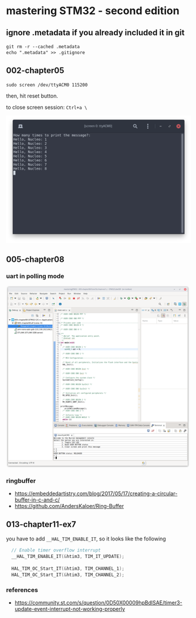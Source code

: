 # mastering STM32 - second edition

## ignore .metadata if you already included it in git

```shell
git rm -r --cached .metadata
echo ".metadata" >> .gitignore
```

## 002-chapter05

```shell
sudo screen /dev/ttyACM0 115200
```

then, hit reset button.

to close screen session: `Ctrl+a \`

![uart](../images/Screenshot%20from%202023-01-14%2023-36-07.png)

## 005-chapter08

### uart in polling mode

<img src="../images/Screenshot%20from%202023-01-25%2022-39-29.png" alt="terminal" width="500"/>

### ringbuffer

- https://embeddedartistry.com/blog/2017/05/17/creating-a-circular-buffer-in-c-and-c/
- https://github.com/AndersKaloer/Ring-Buffer

## 013-chapter11-ex7

you have to add `__HAL_TIM_ENABLE_IT`, so it looks like the following

```c
  // Enable timer overflow interrupt
  __HAL_TIM_ENABLE_IT(&htim3, TIM_IT_UPDATE);

  HAL_TIM_OC_Start_IT(&htim3, TIM_CHANNEL_1);
  HAL_TIM_OC_Start_IT(&htim3, TIM_CHANNEL_2);
```

### references

- https://community.st.com/s/question/0D50X00009hpBdlSAE/timer3-update-event-interrupt-not-working-properly
